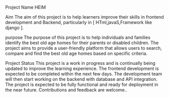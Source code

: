 Project Name
HEIM

Aim
The aim of this project is to help learners improve their skills in frontend development and Backend, particularly in [ HTml,javaS,Framework like django ].

purpose
The purpose of this project is to help individuals and families identify the best old age homes for their parents or disabled children. The project aims to provide a user-friendly platform that allows users to search, compare and find the best old age homes based on specific criteria.

Project Status
This project is a work in progress and is continually being updated to improve the learning experience. The frontend development is expected to be completed within the next few days. The development team will then start working on the backend with database and API integration. The project is expected to be fully functional and ready for deployment in the near future. Contributions and feedback are welcome..
